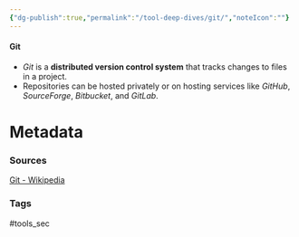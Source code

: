 ```yaml
---
{"dg-publish":true,"permalink":"/tool-deep-dives/git/","noteIcon":""}
---
```


#### Git
- *Git* is a **distributed version control system** that tracks changes to files in a project.
- Repositories can be hosted privately or on hosting services like *GitHub*, *SourceForge*, *Bitbucket*, and *GitLab*.






# Metadata

### Sources
[Git - Wikipedia](https://en.wikipedia.org/wiki/Git)
### Tags
#tools_sec 